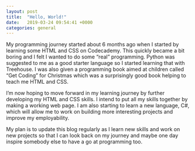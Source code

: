 ```yaml
---
layout: post
title:  "Hello, World!"
date:   2019-03-24 09:54:41 +0000
categories: general
---
```

My programming journey started about 6 months ago when I started by learning some HTML and CSS on Codecademy. This quickly became a bit boring and I felt I wanted to do some “real” programming. Python was suggested to me as a good starter language so I started learning that with Treehouse. I was also given a programming book aimed at children called “Get Coding” for Christmas which was a surprisingly good book helping to teach me HTML and CSS. 

I’m now hoping to move forward in my learning journey by further developing my HTML and CSS skills. I intend to put all my skills together by making a working web page. I am also starting to learn a new language, C#, which will allow me to work on building more interesting projects and improve my employability. 

My plan is to update this blog regularly as I learn new skills and work on new projects so that I can look back on my journey and maybe one day inspire somebody else to have a go at programming too.
